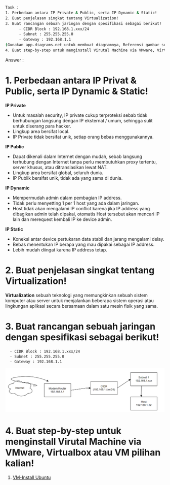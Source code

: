 ```sh
Task :
1. Perbedaan antara IP Private & Public, serta IP Dynamic & Static!
2. Buat penjelasan singkat tentang Virtualization!
3. Buat rancangan sebuah jaringan dengan spesifikasi sebagai berikut!
      - CIDR Block : 192.168.1.xxx/24
      - Subnet : 255.255.255.0
      - Gateway : 192.168.1.1
(Gunakan app.diagrams.net untuk membuat diagramnya, Referensi gambar sudah disertakan)
4. Buat step-by-step untuk menginstall Virutal Machine via VMware, Virtualbox atau VM pilihan kalian!
```
Answer :

# 1. **Perbedaan antara IP Privat & Public, serta IP Dynamic & Static!**
**IP Private**
- Untuk masalah security, IP private cukup terproteksi sebab tidak berhubungan langsung dengan IP eksternal / umum, sehingga sulit untuk diserang para hacker.
- Lingkup area bersifat local.
- IP Private tidak bersifat unik, setiap orang bebas menggunakannya.

**IP Public**
- Dapat dikenali dalam Internet dengan mudah, sebab langsung terhubung dengan Internet tanpa perlu membutuhkan proxy tertentu, server khusus, atau ditranslasikan lewat NAT.
- Lingkup area bersifat global, seluruh dunia.
- IP Publik bersifat unik, tidak ada yang sama di dunia.

**IP Dynamic**
 - Mempermudah admin dalam pembagian IP address.
 - Tidak perlu menyetting 1 per 1 host yang ada dalam jaringan.
 - Host tidak akan mengalami IP conflict karena jika IP address yang dibagikan admin telah dipakai, otomatis Host tersebut akan mencari IP lain dan merequest kembali IP ke device admin. 

**IP Static**
- Koneksi antar device pertukaran data stabil dan jarang mengalami delay.
- Bebas menentukan IP berapa yang mau dipakai sebagai IP address.
- Lebih mudah diingat karena IP address tetap.

# 2. **Buat penjelasan singkat tentang Virtualization!**
**Virtualization** sebuah teknologi yang memungkinkan sebuah sistem komputer atau server untuk menjalankan beberapa sistem operasi atau lingkungan aplikasi secara bersamaan dalam satu mesin fisik yang sama. 

# 3. **Buat rancangan sebuah jaringan dengan spesifikasi sebagai berikut!**
      - CIDR Block : 192.168.1.xxx/24
      - Subnet : 255.255.255.0
      - Gateway : 192.168.1.1
      
 ![Network](https://github.com/radianmy4/devops20-dumbways--Radian-Mulya-/blob/Master/Week1//Networking%20%26%20VM/img/1-1-RancanganJaringan.png)

# 4. **Buat step-by-step untuk menginstall Virutal Machine via VMware, Virtualbox atau VM pilihan kalian!**

1. [VM-Install Ubuntu](https://github.com/radianmy4/devops20-dumbways--Radian-Mulya-/tree/Master/Week1/VM-InstallUbuntu)
